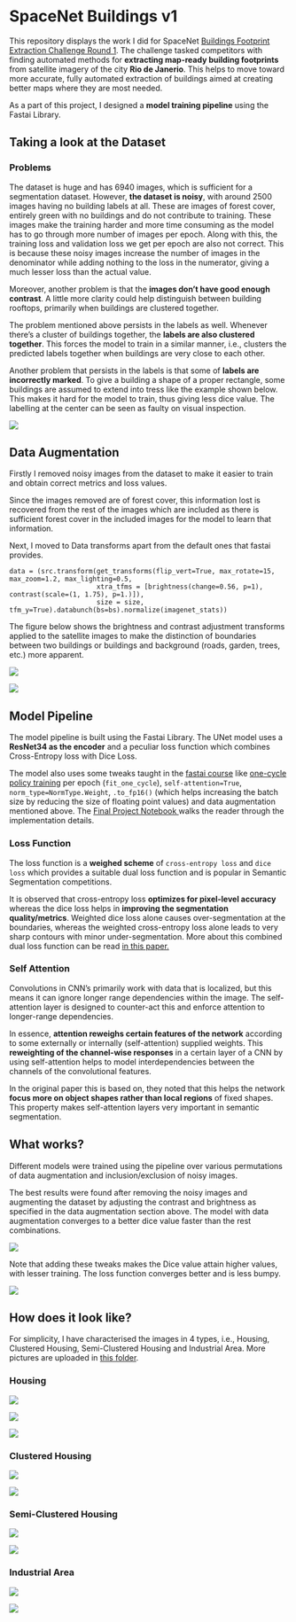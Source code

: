 # SpaceNet Buildings v1

This repository displays the work I did for SpaceNet [Buildings Footprint Extraction Challenge Round 1](https://spacenet.ai/spacenet-buildings-dataset-v1/). The challenge tasked competitors with finding automated methods for **extracting map-ready building footprints** from satellite imagery of the city **Rio de Janerio**. This helps to move toward more accurate, fully automated extraction of buildings aimed at creating better maps where they are most needed.

As a part of this project, I designed a **model training pipeline** using the Fastai Library.

## Taking a look at the Dataset

### Problems
The dataset is huge and has 6940 images, which is sufficient for a segmentation dataset. However, **the dataset is noisy**, with around 2500 images having no building labels at all. These are images of forest cover, entirely green with no buildings and do not contribute to training. These images make the training harder and more time consuming as the model has to go through more number of images per epoch. Along with this, the training loss and validation loss we get per epoch are also not correct. This is because these noisy images increase the number of images in the denominator while adding nothing to the loss in the numerator, giving a much lesser loss than the actual value. 

Moreover, another problem is that the **images don’t have good enough contrast**. A little more clarity could help distinguish between building rooftops, primarily when buildings are clustered together. 

The problem mentioned above persists in the labels as well. Whenever there’s a cluster of buildings together, the **labels are also clustered together**. This forces the model to train in a similar manner, i.e., clusters the predicted labels together when buildings are very close to each other. 

Another problem that persists in the labels is that some of **labels are incorrectly marked**. To give a building a shape of a proper rectangle, some buildings are assumed to extend into tress like the example shown below. This makes it hard for the model to train, thus giving less dice value. The labelling at the center can be seen as faulty on visual inspection. 

![](https://github.com/the-catalyst/SpaceNet-Buildings-v1/blob/master/Result%20Pictures/Faulty%20Labelling/Faulty%20Labelling.png)

## Data Augmentation
Firstly I removed noisy images from the dataset to make it easier to train and obtain correct metrics and loss values. 

Since the images removed are of forest cover, this information lost is recovered from the rest of the images which are included as there is sufficient forest cover in the included images for the model to learn that information.

Next, I moved to Data transforms apart from the default ones that fastai provides. 

    data = (src.transform(get_transforms(flip_vert=True, max_rotate=15, max_zoom=1.2, max_lighting=0.5,
                          xtra_tfms = [brightness(change=0.56, p=1), contrast(scale=(1, 1.75), p=1.)]), 
                          size = size, tfm_y=True).databunch(bs=bs).normalize(imagenet_stats))

The figure below shows the brightness and contrast adjustment transforms applied to the satellite images to make the distinction of boundaries between two buildings or buildings and background (roads, garden, trees, etc.) more apparent. 

![](https://github.com/the-catalyst/SpaceNet-Buildings-v1/blob/master/Result%20Pictures/Data%20Augmentated/DA%201.png)

![](https://github.com/the-catalyst/SpaceNet-Buildings-v1/blob/master/Result%20Pictures/Data%20Augmentated/DA%202.png)


## Model Pipeline

The model pipeline is built using the Fastai Library. The UNet model uses a **ResNet34 as the encoder** and a peculiar loss function which combines Cross-Entropy loss with Dice Loss. 

The model also uses some tweaks taught in the [fastai course](https://course.fast.ai/) like [one-cycle policy training](https://docs.fast.ai/callbacks.one_cycle.html) per epoch (`fit_one_cycle`), `self-attention=True`, `norm_type=NormType.Weight`, `.to_fp16()` (which helps increasing the batch size by reducing the size of floating point values) and data augmentation mentioned above. The [Final Project Notebook ](https://github.com/the-catalyst/SpaceNet-Buildings-v1/blob/master/Jupyter%20Notebooks/SpaceNet_Buildings_v1_Final_Project_Notebook.ipynb) walks the reader through the implementation details. 

### Loss Function

The loss function is a **weighed scheme** of `cross-entropy loss` and `dice loss` which provides a suitable dual loss function and is popular in Semantic Segmentation competitions. 

It is observed that cross-entropy loss **optimizes for pixel-level accuracy** whereas the dice loss helps in **improving the segmentation quality/metrics**. Weighted dice loss alone causes over-segmentation at the boundaries, whereas the weighted cross-entropy loss alone leads to very sharp contours with minor under-segmentation. More about this combined dual loss function can be read [in this paper.](https://arxiv.org/pdf/1801.05173.pdf)

### Self Attention
Convolutions in CNN’s primarily work with data that is localized, but this means it can ignore longer range dependencies within the image. The self-attention layer is designed to counter-act this and enforce attention to longer-range dependencies. 

In essence, **attention reweighs certain features of the network** according to some externally or internally (self-attention) supplied weights. This **reweighting of the channel-wise responses** in a certain layer of a CNN by using self-attention helps to model interdependencies between the channels of the convolutional features. 

In the original paper this is based on, they noted that this helps the network **focus more on object shapes rather than local regions** of fixed shapes. This property makes self-attention layers very important in semantic segmentation. 


## What works?
Different models were trained using the pipeline over various permutations of data augmentation and inclusion/exclusion of noisy images. 

The best results were found after removing the noisy images and augmenting the dataset by adjusting the contrast and brightness as specified in the data augmentation section above. The model with data augmentation converges to a better dice value faster than the rest combinations. 

![](https://github.com/the-catalyst/SpaceNet-Buildings-v1/blob/master/Graphs/Dice%20Graphs.png)

Note that adding these tweaks makes the Dice value attain higher values, with lesser training. The loss function converges better and is less bumpy. 

![](https://github.com/the-catalyst/SpaceNet-Buildings-v1/blob/master/Graphs/Loss%20Graphs.png)

## How does it look like?

For simplicity, I have characterised the images in 4 types, i.e., Housing, Clustered Housing, Semi-Clustered Housing and Industrial Area. More pictures are uploaded in [this folder](https://github.com/the-catalyst/SpaceNet-Buildings-v1/tree/master/Result%20Pictures). 

### Housing
![](https://github.com/the-catalyst/SpaceNet-Buildings-v1/blob/master/Result%20Pictures/Housing/Housing%201.png)

![](https://github.com/the-catalyst/SpaceNet-Buildings-v1/blob/master/Result%20Pictures/Housing/Housing%202.png)

![](https://github.com/the-catalyst/SpaceNet-Buildings-v1/blob/master/Result%20Pictures/Housing/Housing%205.png)

### Clustered Housing

![](https://github.com/the-catalyst/SpaceNet-Buildings-v1/blob/master/Result%20Pictures/Clustered/Clustered%201.png)

![](https://github.com/the-catalyst/SpaceNet-Buildings-v1/blob/master/Result%20Pictures/Clustered/Clustered%202.png)

### Semi-Clustered Housing
![](https://github.com/the-catalyst/SpaceNet-Buildings-v1/blob/master/Result%20Pictures/Semi-Clustered%20Housing/Semi-Clustered%20Housing%201.png)

![](https://github.com/the-catalyst/SpaceNet-Buildings-v1/blob/master/Result%20Pictures/Semi-Clustered%20Housing/Semi-Clustered%20Housing%202.png)

### Industrial Area
![](https://github.com/the-catalyst/SpaceNet-Buildings-v1/blob/master/Result%20Pictures/Industrial/Industrial%201.png)

![](https://github.com/the-catalyst/SpaceNet-Buildings-v1/blob/master/Result%20Pictures/Industrial/Industrial%202.png)
